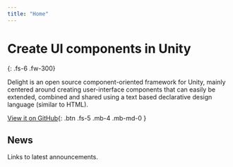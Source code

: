 ```yaml
---
title: "Home"
---
```

# Create UI components in Unity

{: .fs-6 .fw-300} 

Delight is an open source component-oriented framework for Unity, mainly centered around creating user-interface components that can easily be extended, combined and shared using a text based declarative design language (similar to HTML). 

[View it on GitHub](//github.com/delight-dev/Delight){: .btn .fs-5 .mb-4 .mb-md-0 }

## News

Links to latest announcements.
